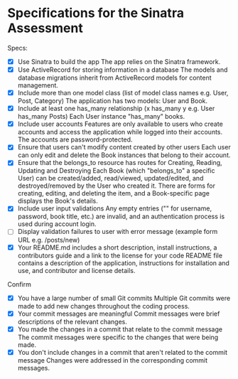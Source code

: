 # Specifications for the Sinatra Assessment

Specs:
- [x] Use Sinatra to build the app
    The app relies on the Sinatra framework.
- [x] Use ActiveRecord for storing information in a database
    The models and database migrations inherit from ActiveRecord models for content management.
- [x] Include more than one model class (list of model class names e.g. User, Post, Category)
    The application has two models: User and Book.
- [x] Include at least one has_many relationship (x has_many y e.g. User has_many Posts)
    Each User instance "has_many" books.
- [x] Include user accounts
    Features are only available to users who create accounts and access the application while logged into their accounts. The accounts are password-protected.
- [x] Ensure that users can't modify content created by other users
    Each user can only edit and delete the Book instances that belong to their account.
- [x] Ensure that the belongs_to resource has routes for Creating, Reading, Updating and Destroying
    Each Book (which "belongs_to" a specific User) can be created/added, read/viewed, updated/edited, and destroyed/removed by the User who created it. There are forms for creating, editing, and deleting the item, and a Book-specific page displays the Book's details.
- [x] Include user input validations
    Any empty entries ("" for username, password, book title, etc.) are invalid, and an authentication process is used during account login.
- [ ] Display validation failures to user with error message (example form URL e.g. /posts/new)
- [x] Your README.md includes a short description, install instructions, a contributors guide and a link to the license for your code
  README file contains a description of the application, instructions for installation and use, and contributor and license details.

Confirm
- [x] You have a large number of small Git commits
    Multiple Git commits were made to add new changes throughout the coding process.
- [x] Your commit messages are meaningful
    Commit messages were brief descriptions of the relevant changes.
- [x] You made the changes in a commit that relate to the commit message
    The commit messages were specific to the changes that were being made.
- [x] You don't include changes in a commit that aren't related to the commit message
    Changes were addressed in the corresponding commit messages.
